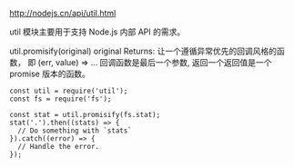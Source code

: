 http://nodejs.cn/api/util.html

util 模块主要用于支持 Node.js 内部 API 的需求。 

util.promisify(original)
original <Function>
Returns: <Function>
让一个遵循异常优先的回调风格的函数， 即 (err, value) => ... 回调函数是最后一个参数, 返回一个返回值是一个 promise 版本的函数。

```
const util = require('util');
const fs = require('fs');

const stat = util.promisify(fs.stat);
stat('.').then((stats) => {
  // Do something with `stats`
}).catch((error) => {
  // Handle the error.
});
```
